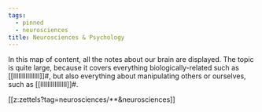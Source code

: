 ```yaml
---
tags:
  - pinned
  - neurosciences
title: Neurosciences & Psychology
---
```

In this map of content, all the notes about our brain are displayed. The topic is quite large, because it covers everything biologically-related such as [[lllIIlIIIlllIlI]]#, but also everything about manipulating others or ourselves, such as [[lIIlIllIIIllIIl]]#.

[[z:zettels?tag=neurosciences/**&neurosciences]]